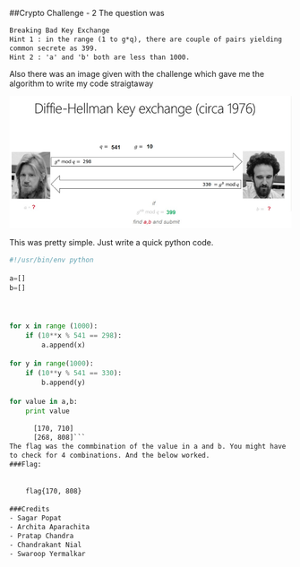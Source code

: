 ##Crypto Challenge - 2
The question was  



```
Breaking Bad Key Exchange
Hint 1 : in the range (1 to g*q), there are couple of pairs yielding common secrete as 399.
Hint 2 : 'a' and 'b' both are less than 1000.
```

Also there was an image given with the challenge which gave me the algorithm to write my code straigtaway  


![](/HACKIM-8/images/crypto2/1.png?raw=true)  

This was pretty simple. Just write a quick python code.  

```python
#!/usr/bin/env python

a=[]
b=[]



for x in range (1000):
	if (10**x % 541 == 298):
		a.append(x)

for y in range(1000):
	if (10**y % 541 == 330):
		b.append(y)

for value in a,b:
	print value
```  
```Output :  
      [170, 710]
      [268, 808]```
The flag was the commbination of the value in a and b. You might have to check for 4 combinations. And the below worked. 
###Flag:  


    flag{170, 808}
    
###Credits  
- Sagar Popat
- Archita Aparachita
- Pratap Chandra
- Chandrakant Nial
- Swaroop Yermalkar



